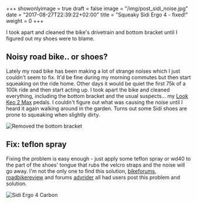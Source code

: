 +++
showonlyimage = true
draft = false
image = "/img/post_sidi_noise.jpg"
date = "2017-08-27T22:39:22+02:00"
title = "Squeaky Sidi Ergo 4 - fixed!"
weight = 0
+++

I took apart and cleaned the bike's drivetrain and bottom bracket until I figured out my shoes were to blame.
<!--more-->

## Noisy road bike.. or shoes?
Lately my road bike has been making a lot of strange noises which I just couldn't seem to fix. It'd be fine during my morning commutes but then start squeaking on the ride home. Other days it would be quiet the first 75k of a 100k ride and then start acting up. I took apart the bike and cleaned everything, including the bottom bracket and the usual suspects... my [Look Keo 2 Max](https://www.lookcycle.com/en/pedale/new-keo-2-max/) pedals. I couldn't figure out what was causing the noise until I heard it again walking around in the garden. Turns out some Sidi shoes are prone to squeaking when slightly dirty.

![Removed the bottom bracket](/img/post_sidi_cube_bb.jpg "Removed the bottom bracket")

## Fix: teflon spray
Fixing the problem is easy enough - just apply some teflon spray or wd40 to the part of the shoes' tongue that rubs the velcro straps and the noise will go away. I'm not the only one to find this solution, [bikeforums](http://www.bikeforums.net/road-cycling/946190-sidi-shoe-squeak.html), [roadbikereview](http://forums.roadbikereview.com/general-cycling-discussion/squeaking-sidi-genius-4-shoes-22899.html) and forums [advrider](http://advrider.com/index.php?threads/fixing-the-sidi-adventure-squeak.636675/) all had users post this problem and solution.

![Sidi Ergo 4 Carbon](/img/post_sidi_shoes_small.jpg "Sidi Ergo 4 Carbon")